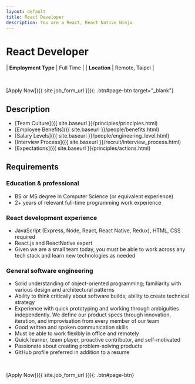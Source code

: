 ```yaml
---
layout: default
title: React Developer
description: You are a React, React Native Ninja
---
```


# React Developer

| **Employment Type** | Full Time |
| **Location** | Remote, Taipei |

<br>

[Apply Now]({{ site.job_form_url }}){: .btn#page-btn target="_blank"}

## Description
- [Team Culture]({{ site.baseurl }}/principles/principles.html)
- [Employee Benefits]({{ site.baseurl }}/people/benefits.html)
- [Salary Levels]({{ site.baseurl }}/people/engineering_level.html)
- [Interview Process]({{ site.baseurl }}/recruit/interview_process.html)
- [Expectations]({{ site.baseurl }}/principles/actions.html)

## Requirements

### Education & professional
- BS or MS degree in Computer Science (or equivalent experience)
- 2+ years of relevant full-time programming work experience

### React development experience
- JavaScript (Express, Node, React, React Native, Redux), HTML, CSS required
- React.js and ReactNative expert
- Given we are a small team today, you must be able to work across any tech stack and learn new technologies as needed

### General software engineering
- Solid understanding of object-oriented programming; familiarity with various design and architectural patterns
- Ability to think critically about software builds; ability to create technical strategy
- Experience with quick prototyping and working through ambiguities independently. We define our product specs through innovation, iteration, and improvisation from every member of our team
- Good written and spoken communication skills
- Must be able to work flexibly in office and remotely
- Quick learner, team player, proactive contributor, and self-motivated
- Passionate about creating problem-solving products
- GitHub profile preferred in addition to a resume

<br>

[Apply Now]({{ site.job_form_url }}){: .btn#page-btn}